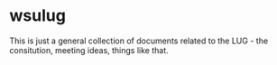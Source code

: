 wsulug
======

This is just a general collection of documents related to the LUG - the consitution, meeting ideas, things like that.
